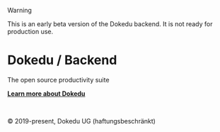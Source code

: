 > [!WARNING]
> This is an early beta version of the Dokedu backend. It is not ready for production use.

# Dokedu / Backend

The open source productivity suite

**[Learn more about Dokedu](https://dokedu.org)**

<br />

© 2019-present, Dokedu UG (haftungsbeschränkt)
